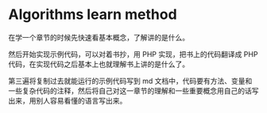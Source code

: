 # Algorithms learn method

在学一个章节的时候先快速看基本概念，了解讲的是什么。

然后开始实现示例代码，可以对着书抄，用 PHP 实现，把书上的代码翻译成 PHP 代码，在实现代码之后基本上也就理解书上讲的是什么了。

第三遍将复制过去就能运行的示例代码写到 md 文档中，代码要有方法、变量和一些复杂代码的注释，然后将自己对这一章节的理解和一些重要概念用自己的话写出来，用别人容易看懂的语言写出来。

